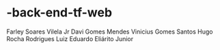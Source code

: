 # -back-end-tf-web

Farley Soares Vilela Jr
Davi Gomes Mendes
Vinicius Gomes Santos
Hugo Rocha Rodrigues
Luiz Eduardo 
Eliárito Junior 